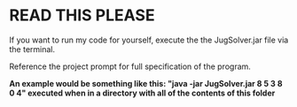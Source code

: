 # READ THIS PLEASE

If you want to run my code for yourself, execute the the JugSolver.jar file via the terminal.

Reference the project prompt for full specification of the program.

**An example would be something like this: "java -jar JugSolver.jar 8 5 3 8 0 4" executed when in a directory with all of the contents of this folder**